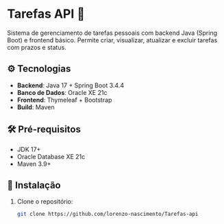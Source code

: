 # Tarefas API 🚀

Sistema de gerenciamento de tarefas pessoais com backend Java (Spring Boot) e frontend básico. Permite criar, visualizar, atualizar e excluir tarefas com prazos e status.

## ⚙️ Tecnologias
- **Backend**: Java 17 + Spring Boot 3.4.4
- **Banco de Dados**: Oracle XE 21c
- **Frontend**: Thymeleaf + Bootstrap
- **Build**: Maven

## 🛠️ Pré-requisitos
- JDK 17+
- Oracle Database XE 21c
- Maven 3.9+

## 🚀 Instalação
1. Clone o repositório:
   ```bash
   git clone https://github.com/lorenzo-nascimento/Tarefas-api
